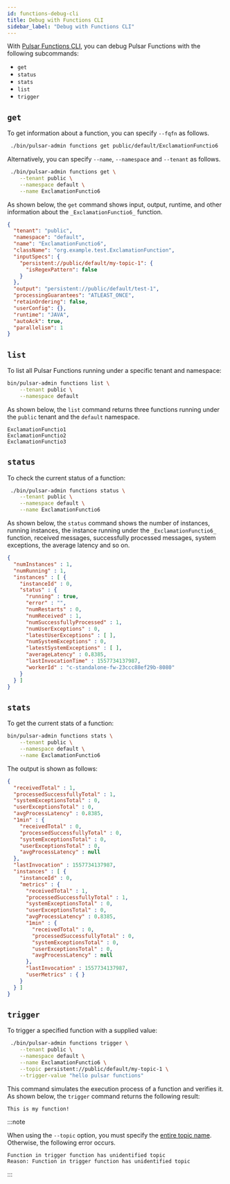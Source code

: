 ```yaml
---
id: functions-debug-cli
title: Debug with Functions CLI
sidebar_label: "Debug with Functions CLI"
---
```


With [Pulsar Functions CLI](https://pulsar.apache.org/reference/#/@pulsar:version_origin@/pulsar-admin/), you can debug Pulsar Functions with the following subcommands:
* `get`
* `status`
* `stats`
* `list`
* `trigger`

## `get`

To get information about a function, you can specify `--fqfn` as follows.

```bash
 ./bin/pulsar-admin functions get public/default/ExclamationFunctio6
```

Alternatively, you can specify `--name`, `--namespace` and `--tenant` as follows.

```bash
 ./bin/pulsar-admin functions get \
    --tenant public \
    --namespace default \
    --name ExclamationFunctio6
```

As shown below, the `get` command shows input, output, runtime, and other information about the `_ExclamationFunctio6_` function.

```json
{
  "tenant": "public",
  "namespace": "default",
  "name": "ExclamationFunctio6",
  "className": "org.example.test.ExclamationFunction",
  "inputSpecs": {
    "persistent://public/default/my-topic-1": {
      "isRegexPattern": false
    }
  },
  "output": "persistent://public/default/test-1",
  "processingGuarantees": "ATLEAST_ONCE",
  "retainOrdering": false,
  "userConfig": {},
  "runtime": "JAVA",
  "autoAck": true,
  "parallelism": 1
}
```

## `list`

To list all Pulsar Functions running under a specific tenant and namespace:

```bash
bin/pulsar-admin functions list \
    --tenant public \
    --namespace default
```

As shown below, the `list` command returns three functions running under the `public` tenant and the `default` namespace.

```text
ExclamationFunctio1
ExclamationFunctio2
ExclamationFunctio3
```

## `status`

To check the current status of a function:

```bash
 ./bin/pulsar-admin functions status \
    --tenant public \
    --namespace default \
    --name ExclamationFunctio6
```

As shown below, the `status` command shows the number of instances, running instances, the instance running under the `_ExclamationFunctio6_` function, received messages, successfully processed messages, system exceptions, the average latency and so on.

```json
{
  "numInstances" : 1,
  "numRunning" : 1,
  "instances" : [ {
    "instanceId" : 0,
    "status" : {
      "running" : true,
      "error" : "",
      "numRestarts" : 0,
      "numReceived" : 1,
      "numSuccessfullyProcessed" : 1,
      "numUserExceptions" : 0,
      "latestUserExceptions" : [ ],
      "numSystemExceptions" : 0,
      "latestSystemExceptions" : [ ],
      "averageLatency" : 0.8385,
      "lastInvocationTime" : 1557734137987,
      "workerId" : "c-standalone-fw-23ccc88ef29b-8080"
    }
  } ]
}
```

## `stats`

To get the current stats of a function:

```bash
bin/pulsar-admin functions stats \
    --tenant public \
    --namespace default \
    --name ExclamationFunctio6
```

The output is shown as follows:

```json
{
  "receivedTotal" : 1,
  "processedSuccessfullyTotal" : 1,
  "systemExceptionsTotal" : 0,
  "userExceptionsTotal" : 0,
  "avgProcessLatency" : 0.8385,
  "1min" : {
    "receivedTotal" : 0,
    "processedSuccessfullyTotal" : 0,
    "systemExceptionsTotal" : 0,
    "userExceptionsTotal" : 0,
    "avgProcessLatency" : null
  },
  "lastInvocation" : 1557734137987,
  "instances" : [ {
    "instanceId" : 0,
    "metrics" : {
      "receivedTotal" : 1,
      "processedSuccessfullyTotal" : 1,
      "systemExceptionsTotal" : 0,
      "userExceptionsTotal" : 0,
      "avgProcessLatency" : 0.8385,
      "1min" : {
        "receivedTotal" : 0,
        "processedSuccessfullyTotal" : 0,
        "systemExceptionsTotal" : 0,
        "userExceptionsTotal" : 0,
        "avgProcessLatency" : null
      },
      "lastInvocation" : 1557734137987,
      "userMetrics" : { }
    }
  } ]
}
```

## `trigger`

To trigger a specified function with a supplied value:

```bash
 ./bin/pulsar-admin functions trigger \
    --tenant public \
    --namespace default \
    --name ExclamationFunctio6 \
    --topic persistent://public/default/my-topic-1 \
    --trigger-value "hello pulsar functions"
```

This command simulates the execution process of a function and verifies it. As shown below, the `trigger` command returns the following result:

```text
This is my function!
```

:::note

When using the `--topic` option, you must specify the [entire topic name](getting-started-pulsar.md#topic-names). Otherwise, the following error occurs.

  ```text
  Function in trigger function has unidentified topic
  Reason: Function in trigger function has unidentified topic
  ```

:::
